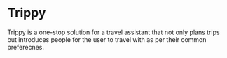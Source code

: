 # Trippy
Trippy is a one-stop solution for a travel assistant that not only plans trips but introduces people for the user to travel with as per their common preferecnes.
